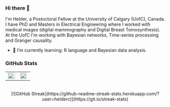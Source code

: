 ### Hi there 👋
I'm Helder, a Postoctoral Fellow at the University of Calgary (UofC), Canada. I have PhD and Masters in Electrical Engineering where I worked with medical images (digital mammography and Digital Breast Tomosynthesis). At the UofC I'm working with Bayesian networks, Time-series processing and Granger causality.

- 🌱 I’m currently learning: R language and Bayesian data analysis.


<!--
**helderc/helderc** is a ✨ _special_ ✨ repository because its `README.md` (this file) appears on your GitHub profile.

Here are some ideas to get you started:

- 🔭 I’m currently working on ...
- 👯 I’m looking to collaborate on ...
- 🤔 I’m looking for help with ...
- 💬 Ask me about ...
- 📫 How to reach me: ...
- 😄 Pronouns: ...
- ⚡ Fun fact: ...
-->

### GitHub Stats
<table>
<tr>
<td valign="top" width="50%">
<img src="https://github-readme-stats.vercel.app/api?username=helderc&show_icons=true&count_private=true&hide_border=true&theme=dark" align="left" style="width: 100%" />
</td>
<td valign="top" width="50%">
<img src="https://github-readme-stats.vercel.app/api/top-langs/?username=helderc&hide_border=true&layout=compact&theme=dark" align="left" style="width: 90%" />
</td>
</tr>
</table>  

<br/>  

<div align="center">
[![GitHub Streak](https://github-readme-streak-stats.herokuapp.com/?user=helderc)](https://git.io/streak-stats)
</div>

